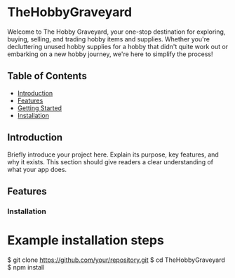 # TheHobbyGraveyard

Welcome to The Hobby Graveyard, your one-stop destination for exploring, buying, selling, and trading hobby items and supplies. Whether you're decluttering unused hobby supplies for a hobby that didn't quite work out or embarking on a new hobby journey, we're here to simplify the process!

## Table of Contents

- [Introduction](#introduction)
- [Features](#features)
- [Getting Started](#getting-started)
- [Installation](#usage)


## Introduction

Briefly introduce your project here. Explain its purpose, key features, and why it exists. This section should give readers a clear understanding of what your app does.

## Features



### Installation




# Example installation steps
$ git clone https://github.com/your/repository.git
$ cd TheHobbyGraveyard
$ npm install

